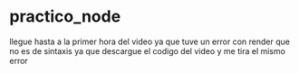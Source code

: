 # practico_node
llegue hasta a la primer hora del video ya que tuve un error con render que no es de sintaxis ya que descargue el codigo del video y me tira el mismo error
